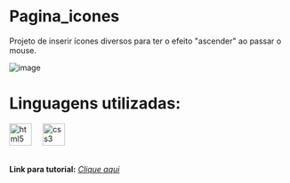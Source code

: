 # Pagina_icones

Projeto de inserir ícones diversos para ter o efeito "ascender" ao passar o mouse. 

![image](https://github.com/JheniferRibeiro/Page_Icons/assets/111551364/85bd96e7-8331-41c2-a4d3-3231b32971e7)

# Linguagens utilizadas:

<div align="left">
  <img src="https://cdn.jsdelivr.net/gh/devicons/devicon/icons/html5/html5-original.svg" height="40" alt="html5 logo"  />
  <img width="12" />
  <img src="https://cdn.jsdelivr.net/gh/devicons/devicon/icons/css3/css3-original.svg" height="40" alt="css3 logo"  />
  <img width="12" />
</div>
<br>

**Link para tutorial:** <i>[Clique aqui](https://www.youtube.com/watch?v=fDSd2fudits) <br>
